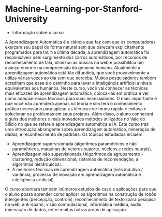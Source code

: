 # Machine-Learning-por-Stanford-University

* Informação sobre o curso

A Aprendizagem Automática é a ciência que faz com que os computadores exerçam seu papel de forma natural sem que pareçam 
explicitamente programados para tal. Na última década, a aprendizagem automática foi responsáveis pelo surgimento dos carros automáticos, por recursos de reconhecimento de fala, otimizou as buscas na web e possibilitou um avanço enorme na compreensão do genoma humano. Atualmente a aprendizagem automática está tão difundida, que você provavelmente a utiliza várias vezes ao dia sem que perceba. Muitos pesquisadores também acreditam que esse é o caminho para levar a inteligência artificial a níveis equivalentes aos humanos. Neste curso, você vai conhecer as técnicas mais eficazes de aprendizagem automática, coloca-las em prática e ver como adequar essas técnicas para suas necessidades. O mais importante é que você não aprenderá apenas na teoria e sim terá o conhecimento prático necessário para aplicar as técnicas de forma rápida e exitosa e solucionar os problemas em seus projetos. Além disso, o aluno conhecerá alguns dos melhores e mais inovadores métodos utilizados no Vale do Silício no que se refere à aprendizagem automática e IA.
Este curso traz uma introdução abrangente sobre aprendizagem automática, mineração de dados, e reconhecimento de padrões. Os tópicos estudados incluem: 

* Aprendizagem supervisionada (algoritmos paramétricos e não paramétricos, máquinas de vetores suporte, núcleos e redes neurais). 
* Aprendizagem não supervisionada (Algoritmos de agrupamento - clustering, redução dimensional, sistemas de recomendação, a algoritmos hierárquicos). 
* A melhores técnicas de aprendizagem automática (viés indutivo / variância; processo de inovação em aprendizagem automática e inteligência artificial). 

O curso abordará também inúmeros estudos de caso e aplicações para que o aluno possa aprender como aplicar os algoritmos na construção de robôs inteligentes (percepção, controle), reconhecimento de texto (para pesquisa na web, anti-spam), visão computacional, informática médica, áudio, mineração de dados, entre muitas outras áreas de aplicação.</p>

